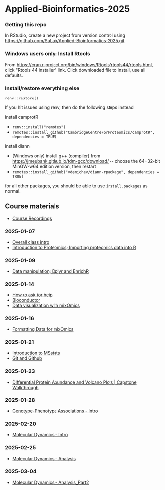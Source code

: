 # Applied-Bioinformatics-2025

### Getting this repo

In RStudio, create a new project from version control using https://github.com/SuLab/Applied-Bioinformatics-2025.git

### Windows users only: Install Rtools

From https://cran.r-project.org/bin/windows/Rtools/rtools44/rtools.html, click "Rtools 44 installer" link. Click downloaded file to install, use all defaults.

### Install/restore everything else

`renv::restore()`

If you hit issues using renv, then do the following steps instead

install camprotR
* `renv::install("remotes")`
* `remotes::install_github("CambridgeCentreForProteomics/camprotR", dependencies = TRUE)`

install diann
* (Windows only) install g++ (compiler) from https://jmeubank.github.io/tdm-gcc/download/ -- choose the 64+32-bit MinGW-w64 edition version, then restart
* `remotes::install_github("vdemichev/diann-rpackage", dependencies = TRUE)`

for all other packages, you should be able to use `install.packages` as normal.


## Course materials

* [Course Recordings](https://www.dropbox.com/scl/fo/ahddd1ci362ppzm8pcyet/AGp4X15MGMhK0RkTlpR_okc?rlkey=6fpej2sf0so8ppo4lqu5yg73z&st=zymytfcp&dl=0)


### 2025-01-07
* [Overall class intro](https://docs.google.com/presentation/d/1DFdVBRlitwfMhO4pZMOLntDAMrm32WAS/edit?usp=sharing&ouid=101769683166653841618&rtpof=true&sd=true)
* [Introduction to Proteomics; Importing proteomics data into R](https://docs.google.com/presentation/d/1AzBJR_JMnycM37_xtJLqZi4IJxPEpsUZ/edit?usp=sharing&ouid=117620351523798089230&rtpof=true&sd=true)


### 2025-01-09
* [Data manipulation; Dplyr and EnrichR](https://docs.google.com/presentation/d/1EXqxfV6nAepYD6nMXxSyAppymuyJvTvv/edit?usp=sharing&ouid=117620351523798089230&rtpof=true&sd=true)


### 2025-01-14
* [How to ask for help](https://docs.google.com/presentation/d/1X_A7HeIQ0SYK1iWilKVG3uIArGInNmoN/edit?usp=sharing&ouid=101769683166653841618&rtpof=true&sd=true)
* [Bioconductor](https://docs.google.com/presentation/d/1bd-1Mm4HrUiA7W3KixEDrmEcKA717EFN-oWmOEuySWw/edit?usp=sharing)
* [Data visualization with mixOmics](https://docs.google.com/presentation/d/14J1nxm7Yu7deGskz63wlcH9qgU7iAsJS/edit?usp=sharing&ouid=117620351523798089230&rtpof=true&sd=true)

### 2025-01-16
* [Formatting Data for mixOmics](https://docs.google.com/presentation/d/1ZazO1xg4PBTX7BPGp2RnEppZ-6nlHPGN/edit?usp=sharing&ouid=101769683166653841618&rtpof=true&sd=true)

### 2025-01-21
* [Introduction to MSstats](https://docs.google.com/presentation/d/14hCFWaeSLAZkacpwWwO_STvFpNdBH91g/edit)
* [Git and Github](https://docs.google.com/presentation/d/1xAKv2cfepvKv57Ojcxb0Tvxrjee1skJB0wTP00W3grg/edit)

### 2025-01-23
* [Differential Protein Abundance and Volcano Plots | Capstone Walkthrough](https://docs.google.com/presentation/d/1xuFXC3QBQiVE6qRZzaKchKLOmufJBWrY/edit?usp=drive_link&ouid=117620351523798089230&rtpof=true&sd=true)

### 2025-01-28
* [Genotype-Phenotype Associations - Intro](https://docs.google.com/presentation/d/1CcGaAceNjFeHXAEtAsvs0kI32zChtmsM/edit?usp=drive_link&ouid=117620351523798089230&rtpof=true&sd=true)

### 2025-02-20
* [Molecular Dynamics - Intro](https://drive.google.com/file/d/1ahiGGM_A6vWYW4kSuYEs62m5AIDHoXEA/view?usp=drive_link)

### 2025-02-25
* [Molecular Dynamics - Analysis](https://drive.google.com/file/d/1obwQ38xUgJ8VQAA01rRIO8mL_Qi2oxX1/view?usp=drive_link)

### 2025-03-04
* [Molecular Dynamics - Analysis_Part2](https://drive.google.com/file/d/19l64DRIXQXDhl6e19u_RbAOY-tO7lA9K/view?usp=drive_link)








